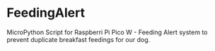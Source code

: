 # FeedingAlert
MicroPython Script for Raspberri Pi Pico W - Feeding Alert system to prevent duplicate breakfast feedings for our dog. 
